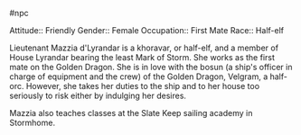  #npc 

Attitude:: Friendly
Gender:: Female
Occupation:: First Mate
Race:: Half-elf

Lieutenant Mazzia d'Lyrandar is a khoravar, or half-elf, and a member of House Lyrandar bearing the least Mark of Storm. She works as the first mate on the Golden Dragon. She is in love with the bosun (a ship's officer in charge of equipment and the crew) of the Golden Dragon, Velgram, a half-orc. However, she takes her duties to the ship and to her house too seriously to risk either by indulging her desires.

Mazzia also teaches classes at the Slate Keep sailing academy in Stormhome.
